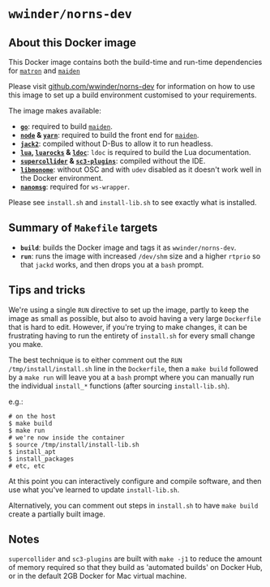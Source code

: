 # `wwinder/norns-dev`

## About this Docker image

This Docker image contains both the build-time and run-time dependencies for [`matron`][matron] and [`maiden`][maiden]

Please visit [github.com/wwinder/norns-dev][norns-dev] for information on how to use this image to set up a build environment customised to your requirements.

[matron]: https://github.com/monome/norns
[maiden]: https://github.com/monome/maiden
[norns-dev]: https://github.com/wwinder/norns-dev

The image makes available:

 - **[`go`][go]**: required to build [`maiden`][maiden].
 - **[`node`][node] & [`yarn`][yarn]**: required to build the front end for [`maiden`][maiden].
 - **[`jack2`][jack2]**: compiled without D-Bus to allow it to run headless.
 - **[`lua`][lua], [`luarocks`][luarocks] & [`ldoc`][ldoc]**: `ldoc` is required to build the Lua documentation.
 - **[`supercollider`][supercollider] & [`sc3-plugins`][sc3-plugins]**: compiled without the IDE.
 - **[`libmonome`][libmonome]**: without OSC and with `udev` disabled as it doesn't work well in the Docker environment.
 - **[`nanomsg`][nanomsg]**: required for `ws-wrapper`.
 
Please see `install.sh` and `install-lib.sh` to see exactly what is installed.
 
[go]: https://golang.org/
[jack2]: http://www.jackaudio.org/
[lua]: http://www.lua.org/
[luarocks]: https://luarocks.org/
[ldoc]: http://stevedonovan.github.io/ldoc/
[supercollider]: https://supercollider.github.io/
[sc3-plugins]: https://supercollider.github.io/sc3-plugins/
[node]: https://nodejs.org/en/
[yarn]: https://yarnpkg.com/en/
[libmonome]: https://github.com/monome/libmonome
[nanomsg]: https://github.com/nanomsg/nanomsg

## Summary of `Makefile` targets

 - **`build`**: builds the Docker image and tags it as `wwinder/norns-dev`.
 - **`run`**: runs the image with increased `/dev/shm` size and a higher `rtprio` so that `jackd` works, and then drops you at a `bash` prompt.

## Tips and tricks

We're using a single `RUN` directive to set up the image, partly to keep the image as small as possible, but also to avoid having a very large `Dockerfile` that is hard to edit. However, if you're trying to make changes, it can be frustrating having to run the entirety of `install.sh` for every small change you make.

The best technique is to either comment out the `RUN /tmp/install/install.sh` line in the `Dockerfile`, then a `make build` followed by a `make run` will leave you at a `bash` prompt where you can manually run the individual `install_*` functions (after sourcing `install-lib.sh`).

e.g.:

```
# on the host
$ make build
$ make run
# we're now inside the container
$ source /tmp/install/install-lib.sh
$ install_apt
$ install_packages
# etc, etc
```

At this point you can interactively configure and compile software, and then use what you've learned to update `install-lib.sh`.

Alternatively, you can comment out steps in `install.sh` to have `make build` create a partially built image.

## Notes

`supercollider` and `sc3-plugins` are built with `make -j1` to reduce the amount of memory required so that they build as 'automated builds' on Docker Hub, or in the default 2GB Docker for Mac virtual machine.

